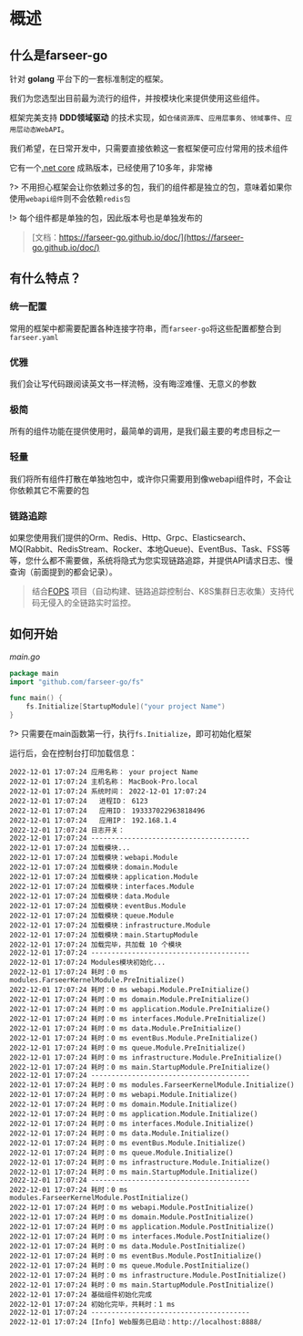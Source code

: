 # 概述
## 什么是farseer-go
针对 **golang** 平台下的一套标准制定的框架。

我们为您选型出目前最为流行的组件，并按模块化来提供使用这些组件。

框架完美支持 **DDD领域驱动** 的技术实现，如`仓储资源库`、`应用层事务`、`领域事件`、`应用层动态WebAPI`。

我们希望，在日常开发中，只需要直接依赖这一套框架便可应付常用的技术组件

它有一个[.net core](https://github.com/FarseerNet/Farseer.Net/tree/dev/Doc) 成熟版本，已经使用了10多年，非常棒

?> 不用担心框架会让你依赖过多的包，我们的组件都是独立的包，意味着如果你使用`webapi组件`则不会依赖`redis包`

!> 每个组件都是单独的包，因此版本号也是单独发布的

> [文档：https://farseer-go.github.io/doc/](https://farseer-go.github.io/doc/)

## 有什么特点？

### 统一配置

常用的框架中都需要配置各种连接字符串，而`farseer-go`将这些配置都整合到`farseer.yaml`

### 优雅

我们会让写代码跟阅读英文书一样流畅，没有晦涩难懂、无意义的参数

### 极简

所有的组件功能在提供使用时，最简单的调用，是我们最主要的考虑目标之一

### 轻量

我们将所有组件打散在单独地包中，或许你只需要用到像webapi组件时，不会让你依赖其它不需要的包

### 链路追踪

如果您使用我们提供的Orm、Redis、Http、Grpc、Elasticsearch、MQ(Rabbit、RedisStream、Rocker、本地Queue)、EventBus、Task、FSS等等，您什么都不需要做，系统将隐式为您实现链路追踪，并提供API请求日志、慢查询（前面提到的都会记录）。

> 结合[FOPS](https://github.com/FarseerNet/FOPS) 项目（自动构建、链路追踪控制台、K8S集群日志收集）支持代码无侵入的全链路实时监控。

## 如何开始

_main.go_
```go
package main
import "github.com/farseer-go/fs"

func main() {
	fs.Initialize[StartupModule]("your project Name")
}
```

?> 只需要在main函数第一行，执行`fs.Initialize`，即可初始化框架

运行后，会在控制台打印加载信息：

```
2022-12-01 17:07:24 应用名称： your project Name
2022-12-01 17:07:24 主机名称： MacBook-Pro.local
2022-12-01 17:07:24 系统时间： 2022-12-01 17:07:24
2022-12-01 17:07:24   进程ID： 6123
2022-12-01 17:07:24   应用ID： 193337022963818496
2022-12-01 17:07:24   应用IP： 192.168.1.4
2022-12-01 17:07:24 日志开关： 
2022-12-01 17:07:24 ---------------------------------------
2022-12-01 17:07:24 加载模块...
2022-12-01 17:07:24 加载模块：webapi.Module
2022-12-01 17:07:24 加载模块：domain.Module
2022-12-01 17:07:24 加载模块：application.Module
2022-12-01 17:07:24 加载模块：interfaces.Module
2022-12-01 17:07:24 加载模块：data.Module
2022-12-01 17:07:24 加载模块：eventBus.Module
2022-12-01 17:07:24 加载模块：queue.Module
2022-12-01 17:07:24 加载模块：infrastructure.Module
2022-12-01 17:07:24 加载模块：main.StartupModule
2022-12-01 17:07:24 加载完毕，共加载 10 个模块
2022-12-01 17:07:24 ---------------------------------------
2022-12-01 17:07:24 Modules模块初始化...
2022-12-01 17:07:24 耗时：0 ms modules.FarseerKernelModule.PreInitialize()
2022-12-01 17:07:24 耗时：0 ms webapi.Module.PreInitialize()
2022-12-01 17:07:24 耗时：0 ms domain.Module.PreInitialize()
2022-12-01 17:07:24 耗时：0 ms application.Module.PreInitialize()
2022-12-01 17:07:24 耗时：0 ms interfaces.Module.PreInitialize()
2022-12-01 17:07:24 耗时：0 ms data.Module.PreInitialize()
2022-12-01 17:07:24 耗时：0 ms eventBus.Module.PreInitialize()
2022-12-01 17:07:24 耗时：0 ms queue.Module.PreInitialize()
2022-12-01 17:07:24 耗时：0 ms infrastructure.Module.PreInitialize()
2022-12-01 17:07:24 耗时：0 ms main.StartupModule.PreInitialize()
2022-12-01 17:07:24 ---------------------------------------
2022-12-01 17:07:24 耗时：0 ms modules.FarseerKernelModule.Initialize()
2022-12-01 17:07:24 耗时：0 ms webapi.Module.Initialize()
2022-12-01 17:07:24 耗时：0 ms domain.Module.Initialize()
2022-12-01 17:07:24 耗时：0 ms application.Module.Initialize()
2022-12-01 17:07:24 耗时：0 ms interfaces.Module.Initialize()
2022-12-01 17:07:24 耗时：0 ms data.Module.Initialize()
2022-12-01 17:07:24 耗时：0 ms eventBus.Module.Initialize()
2022-12-01 17:07:24 耗时：0 ms queue.Module.Initialize()
2022-12-01 17:07:24 耗时：0 ms infrastructure.Module.Initialize()
2022-12-01 17:07:24 耗时：0 ms main.StartupModule.Initialize()
2022-12-01 17:07:24 ---------------------------------------
2022-12-01 17:07:24 耗时：0 ms modules.FarseerKernelModule.PostInitialize()
2022-12-01 17:07:24 耗时：0 ms webapi.Module.PostInitialize()
2022-12-01 17:07:24 耗时：0 ms domain.Module.PostInitialize()
2022-12-01 17:07:24 耗时：0 ms application.Module.PostInitialize()
2022-12-01 17:07:24 耗时：0 ms interfaces.Module.PostInitialize()
2022-12-01 17:07:24 耗时：0 ms data.Module.PostInitialize()
2022-12-01 17:07:24 耗时：0 ms eventBus.Module.PostInitialize()
2022-12-01 17:07:24 耗时：0 ms queue.Module.PostInitialize()
2022-12-01 17:07:24 耗时：0 ms infrastructure.Module.PostInitialize()
2022-12-01 17:07:24 耗时：0 ms main.StartupModule.PostInitialize()
2022-12-01 17:07:24 基础组件初始化完成
2022-12-01 17:07:24 初始化完毕，共耗时：1 ms 
2022-12-01 17:07:24 ---------------------------------------
2022-12-01 17:07:24 [Info] Web服务已启动：http://localhost:8888/

```